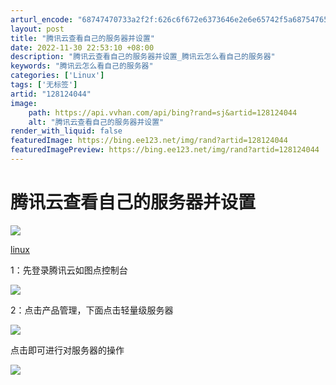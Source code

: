 ```yaml
---
arturl_encode: "68747470733a2f2f:626c6f672e6373646e2e6e65742f5a6875476542696e32362f:61727469636c652f64657461696c732f313238313234303434"
layout: post
title: "腾讯云查看自己的服务器并设置"
date: 2022-11-30 22:53:10 +08:00
description: "腾讯云查看自己的服务器并设置_腾讯云怎么看自己的服务器"
keywords: "腾讯云怎么看自己的服务器"
categories: ['Linux']
tags: ['无标签']
artid: "128124044"
image:
    path: https://api.vvhan.com/api/bing?rand=sj&artid=128124044
    alt: "腾讯云查看自己的服务器并设置"
render_with_liquid: false
featuredImage: https://bing.ee123.net/img/rand?artid=128124044
featuredImagePreview: https://bing.ee123.net/img/rand?artid=128124044
---
```


# 腾讯云查看自己的服务器并设置

![](https://img-home.csdnimg.cn/images/20240711112329.png)

[linux](https://so.csdn.net/so/search/s.do?q=linux&t=all&o=vip&s=&l=&f=&viparticle=&from_tracking_code=tag_word&from_code=app_blog_art)

1：先登录腾讯云如图点控制台

![](https://i-blog.csdnimg.cn/blog_migrate/e6d0e66f51dbb412ddc89cbca261f653.png)

2：点击产品管理，下面点击轻量级服务器

![](https://i-blog.csdnimg.cn/blog_migrate/f5d7f9ec9d55bcf34ad249fbb37df670.png)

点击即可进行对服务器的操作

![](https://i-blog.csdnimg.cn/blog_migrate/3afba504f1b8c3cd9d8b3200aafb9e3a.png)